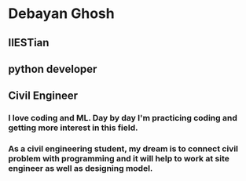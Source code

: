 # Debayan Ghosh

## IIESTian 
## python developer
## Civil Engineer

### I love coding and ML. Day by day I'm practicing coding and getting more interest in this field.
### As a civil engineering student, my dream is to connect civil problem with programming and it will help to work at site engineer as well as designing model.
